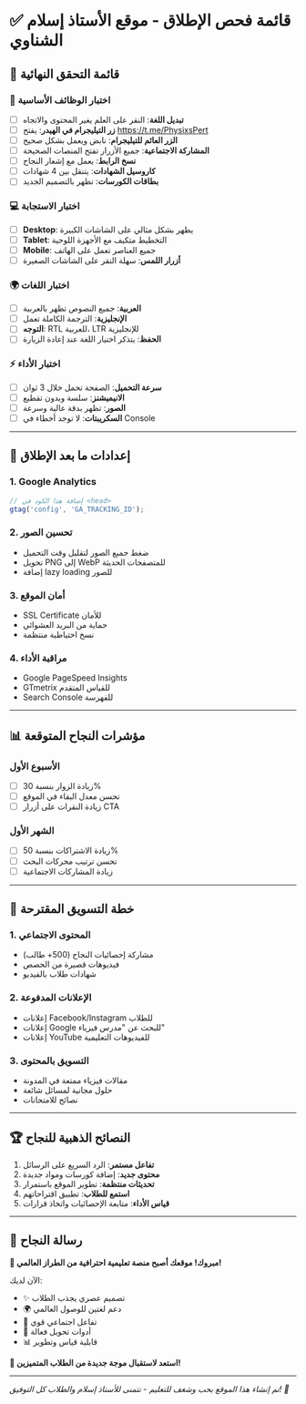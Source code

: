# ✅ قائمة فحص الإطلاق - موقع الأستاذ إسلام الشناوي

## 🚀 قائمة التحقق النهائية

### 📱 اختبار الوظائف الأساسية
- [ ] **تبديل اللغة**: النقر على العلم يغير المحتوى والاتجاه
- [ ] **زر التيليجرام في الهيدر**: يفتح https://t.me/PhysixsPert
- [ ] **الزر العائم للتيليجرام**: نابض ويعمل بشكل صحيح
- [ ] **المشاركة الاجتماعية**: جميع الأزرار تفتح المنصات الصحيحة
- [ ] **نسخ الرابط**: يعمل مع إشعار النجاح
- [ ] **كاروسيل الشهادات**: يتنقل بين 4 شهادات
- [ ] **بطاقات الكورسات**: تظهر بالتصميم الجديد

### 💻 اختبار الاستجابة
- [ ] **Desktop**: يظهر بشكل مثالي على الشاشات الكبيرة
- [ ] **Tablet**: التخطيط متكيف مع الأجهزة اللوحية  
- [ ] **Mobile**: جميع العناصر تعمل على الهاتف
- [ ] **أزرار اللمس**: سهلة النقر على الشاشات الصغيرة

### 🌍 اختبار اللغات
- [ ] **العربية**: جميع النصوص تظهر بالعربية
- [ ] **الإنجليزية**: الترجمة الكاملة تعمل
- [ ] **التوجه**: RTL للعربية، LTR للإنجليزية
- [ ] **الحفظ**: يتذكر اختيار اللغة عند إعادة الزيارة

### ⚡ اختبار الأداء
- [ ] **سرعة التحميل**: الصفحة تحمل خلال 3 ثوان
- [ ] **الانيميشنز**: سلسة وبدون تقطيع
- [ ] **الصور**: تظهر بدقة عالية وسرعة
- [ ] **السكريبتات**: لا توجد أخطاء في Console

---

## 🔧 إعدادات ما بعد الإطلاق

### 1. Google Analytics
```javascript
// إضافة هذا الكود في <head>
gtag('config', 'GA_TRACKING_ID');
```

### 2. تحسين الصور
- ضغط جميع الصور لتقليل وقت التحميل
- تحويل PNG إلى WebP للمتصفحات الحديثة
- إضافة lazy loading للصور

### 3. أمان الموقع  
- SSL Certificate للأمان
- حماية من البريد العشوائي
- نسخ احتياطية منتظمة

### 4. مراقبة الأداء
- Google PageSpeed Insights
- GTmetrix للقياس المتقدم
- Search Console للفهرسة

---

## 📊 مؤشرات النجاح المتوقعة

### الأسبوع الأول
- [ ] زيادة الزوار بنسبة 30%
- [ ] تحسن معدل البقاء في الموقع
- [ ] زيادة النقرات على أزرار CTA

### الشهر الأول
- [ ] زيادة الاشتراكات بنسبة 50%
- [ ] تحسن ترتيب محركات البحث
- [ ] زيادة المشاركات الاجتماعية

---

## 🎯 خطة التسويق المقترحة

### 1. المحتوى الاجتماعي
- مشاركة إحصائيات النجاح (500+ طالب)
- فيديوهات قصيرة من الحصص
- شهادات طلاب بالفيديو

### 2. الإعلانات المدفوعة
- إعلانات Facebook/Instagram للطلاب
- إعلانات Google للبحث عن "مدرس فيزياء"
- إعلانات YouTube للفيديوهات التعليمية

### 3. التسويق بالمحتوى
- مقالات فيزياء ممتعة في المدونة
- حلول مجانية لمسائل شائعة
- نصائح للامتحانات

---

## 🏆 النصائح الذهبية للنجاح

1. **تفاعل مستمر**: الرد السريع على الرسائل
2. **محتوى جديد**: إضافة كورسات ومواد جديدة
3. **تحديثات منتظمة**: تطوير الموقع باستمرار
4. **استمع للطلاب**: تطبيق اقتراحاتهم
5. **قياس الأداء**: متابعة الإحصائيات واتخاذ قرارات

---

## 🎊 رسالة النجاح

**🏅 مبروك! موقعك أصبح منصة تعليمية احترافية من الطراز العالمي!**

الآن لديك:
- ✨ تصميم عصري يجذب الطلاب
- 🌍 دعم لغتين للوصول العالمي  
- 📱 تفاعل اجتماعي قوي
- 🎯 أدوات تحويل فعالة
- 📊 قابلية قياس وتطوير

**🚀 استعد لاستقبال موجة جديدة من الطلاب المتميزين!**

---

*تم إنشاء هذا الموقع بحب وشغف للتعليم - نتمنى للأستاذ إسلام والطلاب كل التوفيق! 💙*
